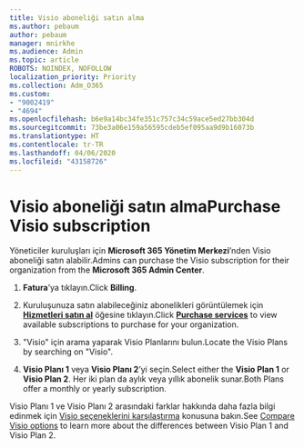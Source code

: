 ```yaml
---
title: Visio aboneliği satın alma
ms.author: pebaum
author: pebaum
manager: mnirkhe
ms.audience: Admin
ms.topic: article
ROBOTS: NOINDEX, NOFOLLOW
localization_priority: Priority
ms.collection: Adm_O365
ms.custom:
- "9002419"
- "4694"
ms.openlocfilehash: b6e9a14bc34fe351c757c34c59ace5ed27bb304d
ms.sourcegitcommit: 73be3a06e159a56595cdeb5ef095aa9d9b16073b
ms.translationtype: HT
ms.contentlocale: tr-TR
ms.lasthandoff: 04/06/2020
ms.locfileid: "43158726"
---
```

# <a name="purchase-visio-subscription"></a><span data-ttu-id="ca03f-102">Visio aboneliği satın alma</span><span class="sxs-lookup"><span data-stu-id="ca03f-102">Purchase Visio subscription</span></span>

<span data-ttu-id="ca03f-103">Yöneticiler kuruluşları için **Microsoft 365 Yönetim Merkezi**’nden Visio aboneliği satın alabilir.</span><span class="sxs-lookup"><span data-stu-id="ca03f-103">Admins can purchase the Visio subscription for their organization from the **Microsoft 365 Admin Center**.</span></span>

1. <span data-ttu-id="ca03f-104">**Fatura**’ya tıklayın.</span><span class="sxs-lookup"><span data-stu-id="ca03f-104">Click **Billing**.</span></span>

2. <span data-ttu-id="ca03f-105">Kuruluşunuza satın alabileceğiniz abonelikleri görüntülemek için **[Hizmetleri satın al](https://admin.microsoft.com/AdminPortal/Home?adminportal=1&msCV=%2BbOQtMNsz0ei8f5z.0.36#/catalog)** öğesine tıklayın.</span><span class="sxs-lookup"><span data-stu-id="ca03f-105">Click **[Purchase services](https://admin.microsoft.com/AdminPortal/Home?adminportal=1&msCV=%2BbOQtMNsz0ei8f5z.0.36#/catalog)** to view available subscriptions to purchase for your organization.</span></span>

3. <span data-ttu-id="ca03f-106">"Visio" için arama yaparak Visio Planlarını bulun.</span><span class="sxs-lookup"><span data-stu-id="ca03f-106">Locate the Visio Plans by searching on "Visio".</span></span>

4. <span data-ttu-id="ca03f-107">**Visio Planı 1** veya **Visio Planı 2**’yi seçin.</span><span class="sxs-lookup"><span data-stu-id="ca03f-107">Select either the **Visio Plan 1** or **Visio Plan 2**.</span></span> <span data-ttu-id="ca03f-108">Her iki plan da aylık veya yıllık abonelik sunar.</span><span class="sxs-lookup"><span data-stu-id="ca03f-108">Both Plans offer a monthly or yearly subscription.</span></span>

<span data-ttu-id="ca03f-109">Visio Planı 1 ve Visio Planı 2 arasındaki farklar hakkında daha fazla bilgi edinmek için [Visio seçeneklerini karşılaştırma](https://products.office.com/Visio/microsoft-visio-plans-and-pricing-compare-visio-options) konusuna bakın.</span><span class="sxs-lookup"><span data-stu-id="ca03f-109">See [Compare Visio options](https://products.office.com/Visio/microsoft-visio-plans-and-pricing-compare-visio-options) to learn more about the differences between Visio Plan 1 and Visio Plan 2.</span></span> 
